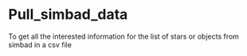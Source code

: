 # Pull_simbad_data

To get all the interested information for the list of stars or objects from simbad in a csv file

